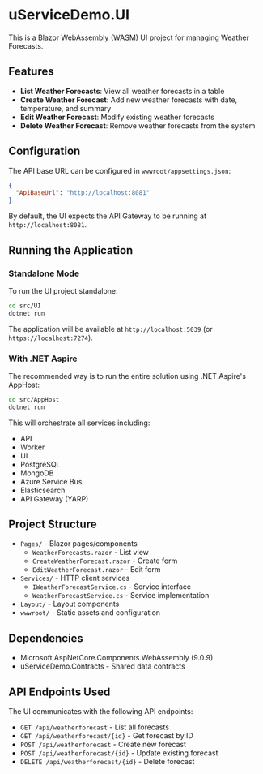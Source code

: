 # uServiceDemo.UI

This is a Blazor WebAssembly (WASM) UI project for managing Weather Forecasts.

## Features

- **List Weather Forecasts**: View all weather forecasts in a table
- **Create Weather Forecast**: Add new weather forecasts with date, temperature, and summary
- **Edit Weather Forecast**: Modify existing weather forecasts
- **Delete Weather Forecast**: Remove weather forecasts from the system

## Configuration

The API base URL can be configured in `wwwroot/appsettings.json`:

```json
{
  "ApiBaseUrl": "http://localhost:8081"
}
```

By default, the UI expects the API Gateway to be running at `http://localhost:8081`.

## Running the Application

### Standalone Mode

To run the UI project standalone:

```bash
cd src/UI
dotnet run
```

The application will be available at `http://localhost:5039` (or `https://localhost:7274`).

### With .NET Aspire

The recommended way is to run the entire solution using .NET Aspire's AppHost:

```bash
cd src/AppHost
dotnet run
```

This will orchestrate all services including:
- API
- Worker
- UI
- PostgreSQL
- MongoDB
- Azure Service Bus
- Elasticsearch
- API Gateway (YARP)

## Project Structure

- `Pages/` - Blazor pages/components
  - `WeatherForecasts.razor` - List view
  - `CreateWeatherForecast.razor` - Create form
  - `EditWeatherForecast.razor` - Edit form
- `Services/` - HTTP client services
  - `IWeatherForecastService.cs` - Service interface
  - `WeatherForecastService.cs` - Service implementation
- `Layout/` - Layout components
- `wwwroot/` - Static assets and configuration

## Dependencies

- Microsoft.AspNetCore.Components.WebAssembly (9.0.9)
- uServiceDemo.Contracts - Shared data contracts

## API Endpoints Used

The UI communicates with the following API endpoints:

- `GET /api/weatherforecast` - List all forecasts
- `GET /api/weatherforecast/{id}` - Get forecast by ID
- `POST /api/weatherforecast` - Create new forecast
- `POST /api/weatherforecast/{id}` - Update existing forecast
- `DELETE /api/weatherforecast/{id}` - Delete forecast
